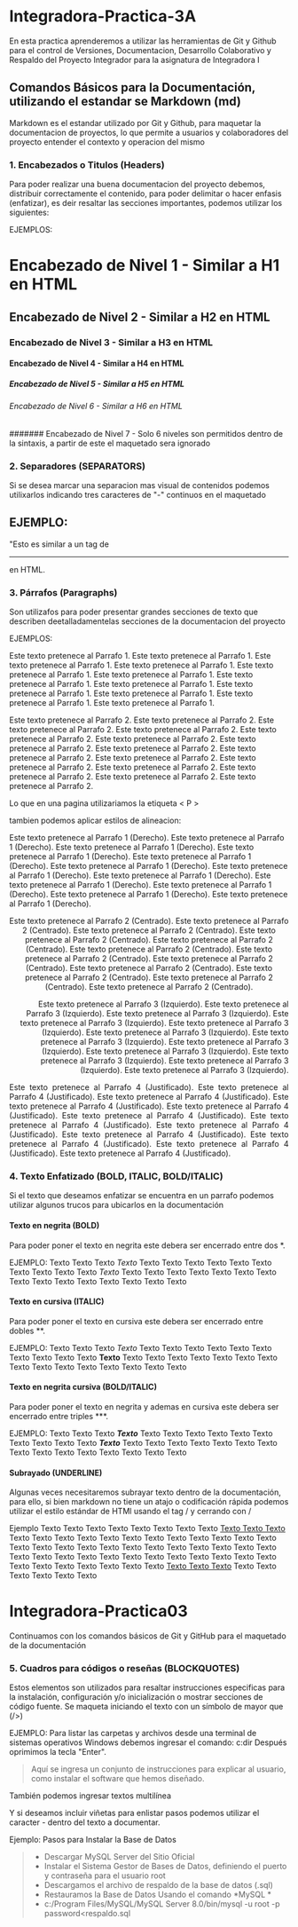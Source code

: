 
# Integradora-Practica-3A

En esta practica aprenderemos a utilizar las herramientas de Git y Github para el control de Versiones, Documentacion, Desarrollo Colaborativo y Respaldo del Proyecto Integrador para la asignatura de Integradora I

## Comandos Básicos para la Documentación, utilizando el estandar se Markdown (md)
Markdown es el estandar utilizado por Git y Github, para maquetar la documentacion de proyectos, lo que permite a usuarios y colaboradores del proyecto entender el contexto y operacion del mismo

### 1. Encabezados o Titulos (Headers)
Para poder realizar una buena documentacion del proyecto debemos, distribuir correctamente el contenido, para poder delimitar o hacer enfasis (enfatizar), es deir resaltar las secciones importantes, podemos utilizar los siguientes:

EJEMPLOS:
# Encabezado de Nivel 1 - Similar a H1 en HTML
## Encabezado de Nivel 2 - Similar a H2 en HTML
### Encabezado de Nivel 3 - Similar a H3 en HTML
#### Encabezado de Nivel 4 - Similar a H4 en HTML
##### Encabezado de Nivel 5 - Similar a H5 en HTML
###### Encabezado de Nivel 6 - Similar a H6 en HTML
####### Encabezado de Nivel 7 - Solo 6 niveles son permitidos dentro de la sintaxis, a partir de este el maquetado sera ignorado

### 2. Separadores (SEPARATORS)
Si se desea marcar una separacion mas visual de contenidos podemos utilixarlos indicando tres caracteres de "-" continuos en el maquetado

EJEMPLO:
---

"Esto es similar a un tag de <HR> en HTML.

### 3. Párrafos (Paragraphs)
Son utilizafos para poder presentar grandes secciones de texto que describen deetalladamentelas secciones de la documentacion del proyecto

EJEMPLOS:

Este texto pretenece al Parrafo 1. Este texto pretenece al Parrafo 1. Este texto pretenece al Parrafo 1. Este texto pretenece al Parrafo 1. Este texto pretenece al Parrafo 1. Este texto pretenece al Parrafo 1. Este texto pretenece al Parrafo 1. Este texto pretenece al Parrafo 1. Este texto pretenece al Parrafo 1. Este texto pretenece al Parrafo 1. Este texto pretenece al Parrafo 1. Este texto pretenece al Parrafo 1.

<p>
Este texto pretenece al Parrafo 2. Este texto pretenece al Parrafo 2. Este texto pretenece al Parrafo 2. Este texto pretenece al Parrafo 2. Este texto pretenece al Parrafo 2. Este texto pretenece al Parrafo 2. Este texto pretenece al Parrafo 2. Este texto pretenece al Parrafo 2. Este texto pretenece al Parrafo 2. Este texto pretenece al Parrafo 2. Este texto pretenece al Parrafo 2. Este texto pretenece al Parrafo 2. Este texto pretenece al Parrafo 2. Este texto pretenece al Parrafo 2. Este texto pretenece al Parrafo 2.  </p>

Lo que en una pagina utilizariamos la etiqueta < P >

tambien podemos aplicar estilos de alineacion:

<p align = left>
Este texto pretenece al Parrafo 1 (Derecho). Este texto pretenece al Parrafo 1 (Derecho). Este texto pretenece al Parrafo 1 (Derecho). Este texto pretenece al Parrafo 1 (Derecho). 
Este texto pretenece al Parrafo 1 (Derecho). Este texto pretenece al Parrafo 1 (Derecho). Este texto pretenece al Parrafo 1 (Derecho). Este texto pretenece al Parrafo 1 (Derecho). 
Este texto pretenece al Parrafo 1 (Derecho). Este texto pretenece al Parrafo 1 (Derecho). Este texto pretenece al Parrafo 1 (Derecho). Este texto pretenece al Parrafo 1 (Derecho).  </p>

<p align = center>
Este texto pretenece al Parrafo 2 (Centrado). Este texto pretenece al Parrafo 2 (Centrado). Este texto pretenece al Parrafo 2 (Centrado). Este texto pretenece al Parrafo 2 (Centrado). Este texto pretenece al Parrafo 2 (Centrado). Este texto pretenece al Parrafo 2 (Centrado). Este texto pretenece al Parrafo 2 (Centrado). Este texto pretenece al Parrafo 2 (Centrado). Este texto pretenece al Parrafo 2 (Centrado). Este texto pretenece al Parrafo 2 (Centrado). Este texto pretenece al Parrafo 2 (Centrado). Este texto pretenece al Parrafo 2 (Centrado).   </p>

<p align = right>
Este texto pretenece al Parrafo 3 (Izquierdo). Este texto pretenece al Parrafo 3 (Izquierdo). Este texto pretenece al Parrafo 3 (Izquierdo). Este texto pretenece al Parrafo 3 (Izquierdo). Este texto pretenece al Parrafo 3 (Izquierdo). Este texto pretenece al Parrafo 3 (Izquierdo). Este texto pretenece al Parrafo 3 (Izquierdo). Este texto pretenece al Parrafo 3 (Izquierdo). Este texto pretenece al Parrafo 3 (Izquierdo). Este texto pretenece al Parrafo 3 (Izquierdo). Este texto pretenece al Parrafo 3 (Izquierdo). Este texto pretenece al Parrafo 3 (Izquierdo).  </p>

<p align = justify>
Este texto pretenece al Parrafo 4 (Justificado). Este texto pretenece al Parrafo 4 (Justificado). Este texto pretenece al Parrafo 4 (Justificado). Este texto pretenece al Parrafo 4 (Justificado). Este texto pretenece al Parrafo 4 (Justificado). Este texto pretenece al Parrafo 4 (Justificado). Este texto pretenece al Parrafo 4 (Justificado). Este texto pretenece al Parrafo 4 (Justificado). Este texto pretenece al Parrafo 4 (Justificado). Este texto pretenece al Parrafo 4 (Justificado). Este texto pretenece al Parrafo 4 (Justificado). Este texto pretenece al Parrafo 4 (Justificado).  </p>

### 4. Texto Enfatizado (BOLD, ITALIC, BOLD/ITALIC)
Si el texto que deseamos enfatizar se encuentra en un parrafo podemos utilizar algunos trucos para ubicarlos en la documentación

#### Texto en negrita (BOLD)
Para poder poner el texto en negrita este debera ser encerrado entre dos *.

EJEMPLO:
Texto Texto Texto *Texto* Texto Texto Texto Texto Texto Texto Texto Texto Texto Texto *Texto* Texto Texto Texto Texto Texto Texto Texto Texto Texto Texto Texto Texto Texto Texto Texto

#### Texto en cursiva (ITALIC)
Para poder poner el texto en cursiva este debera ser encerrado entre dobles **.

EJEMPLO:
Texto Texto Texto *Texto* Texto Texto Texto Texto Texto Texto Texto Texto Texto Texto **Texto** Texto Texto Texto Texto Texto Texto Texto Texto Texto Texto Texto Texto Texto Texto Texto


#### Texto en negrita cursiva (BOLD/ITALIC)
Para poder poner el texto en negrita y ademas en cursiva este debera ser encerrado entre triples ***.

EJEMPLO:
Texto Texto Texto ***Texto*** Texto Texto Texto Texto Texto Texto Texto Texto Texto Texto ***Texto*** Texto Texto Texto Texto Texto Texto Texto Texto Texto Texto Texto Texto Texto Texto Texto

#### Subrayado (UNDERLINE)
Algunas veces necesitaremos subrayar texto dentro de la documentación, para ello, si bien markdown no tiene un atajo o codificación rápida podemos utilizar el estilo estándar de HTMl usando el tag / y cerrando con /

Ejemplo Texto Texto Texto Texto Texto Texto Texto Texto <ins>Texto Texto Texto</ins> Texto Texto Texto Texto Texto Texto Texto Texto Texto Texto Texto Texto Texto Texto Texto Texto Texto Texto Texto Texto Texto Texto Texto Texto Texto Texto Texto Texto Texto Texto Texto Texto Texto Texto Texto Texto Texto Texto Texto Texto Texto Texto Texto <ins>Texto Texto Texto</ins> Texto Texto Texto Texto Texto Texto

# Integradora-Practica03
Continuamos con los comandos básicos de Git y GitHub para el maquetado de la documentación

### 5. Cuadros para códigos o reseñas (BLOCKQUOTES)
Estos elementos son utilizados para resaltar instrucciones especificas para la instalación, configuración y/o inicialización o mostrar secciones de código fuente. Se maqueta iniciando el texto con un símbolo de mayor que (/>)

EJEMPLO:
Para listar las carpetas y archivos desde una terminal de sistemas operativos Windows debemos ingresar el comando: c:dir Después oprimimos la tecla "Enter".

> Aquí se ingresa un conjunto de instrucciones para explicar al usuario, como instalar el software que hemos diseñado.

También podemos ingresar textos multilínea

Y si deseamos incluir viñetas para enlistar pasos podemos utilizar el caracter - dentro del texto a documentar.

Ejemplo: Pasos para Instalar la Base de Datos

> - Descargar MySQL Server del Sitio Oficial
> - Instalar el Sistema Gestor de Bases de Datos, definiendo el puerto y contraseña para el usuario root
> - Descargamos el archivo de respaldo de la base de datos (.sql)
> - Restauramos la Base de Datos Usando el comando *MySQL *
> - c:/Program Files/MySQL/MySQL Server 8.0/bin/mysql -u root -p password<respaldo.sql

